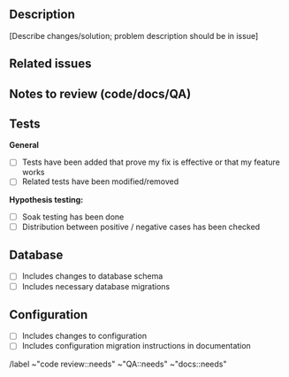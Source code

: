 ## Description

[Describe changes/solution; problem description should be in issue]

## Related issues

## Notes to review (code/docs/QA)

## Tests

**General**

- [ ] Tests have been added that prove my fix is effective or that my feature works
- [ ] Related tests have been modified/removed

**Hypothesis testing:**

- [ ] Soak testing has been done
- [ ] Distribution between positive / negative cases has been checked

## Database

- [ ] Includes changes to database schema
- [ ] Includes necessary database migrations

## Configuration

- [ ] Includes changes to configuration
- [ ] Includes configuration migration instructions in documentation

/label ~"code review::needs" ~"QA::needs" ~"docs::needs"
